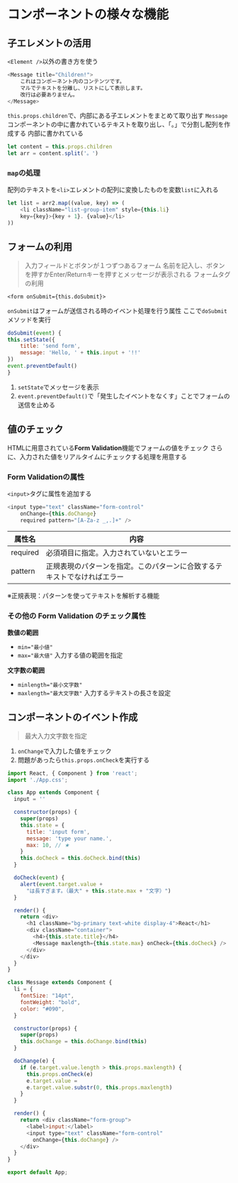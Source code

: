 # コンポーネントの様々な機能
## 子エレメントの活用
`<Element />`以外の書き方を使う
```js
<Message title="Children!">
    これはコンポーネント内のコンテンツです。
    マルでテキストを分離し、リストにして表示します。
    改行は必要ありません。
</Message>
```
`this.props.children`で、内部にある子エレメントをまとめて取り出す
`Message`コンポーネントの中に書かれているテキストを取り出し、「。」で分割し配列を作成する
内部に書かれている
```js
let content = this.props.children
let arr = content.split('。')
```
### `map`の処理
配列のテキストを`<li>`エレメントの配列に変換したものを変数`list`に入れる
```js
let list = arr2.map((value, key) => (
    <li className="list-group-item" style={this.li}
    key={key}>{key + 1}. {value}</li>
))
```
## フォームの利用
> 入力フィールドとボタンが１つずつあるフォーム
> 名前を記入し、ボタンを押すかEnter/Returnキーを押すとメッセージが表示される
フォームタグの利用
```JS
<form onSubmit={this.doSubmit}>
```
`onSubmit`はフォームが送信される時のイベント処理を行う属性
ここで`doSubmit`メソッドを実行
```js
doSubmit(event) {
this.setState({
    title: 'send form',
    message: 'Hello, ' + this.input + '!!'
})
event.preventDefault()
}
```
1. `setState`でメッセージを表示
2. `event.preventDefault()`で「発生したイベントをなくす」ことでフォームの送信を止める
## 値のチェック
HTMLに用意されている**Form Validation**機能でフォームの値をチェック
さらに、入力された値をリアルタイムにチェックする処理を用意する
### Form Validationの属性
`<input>`タグに属性を追加する
```js
<input type="text" className="form-control"
    onChange={this.doChange}
    required pattern="[A-Za-z _,.]+" />
```

| 属性名 | 内容 |
| --- | --- |
| required | 必須項目に指定。入力されていないとエラー |
| pattern | 正規表現のパターンを指定。このパターンに合致するテキストでなければエラー |

※正規表現：パターンを使ってテキストを解析する機能

### その他の Form Validation のチェック属性
**数値の範囲**
- `min="最小値"`
- `max="最大値"`
入力する値の範囲を指定

**文字数の範囲**
- `minlength="最小文字数"`
- `maxlength="最大文字数"`
入力するテキストの長さを設定

## コンポーネントのイベント作成
> 最大入力文字数を指定
1. `onChange`で入力した値をチェック
2. 問題があったら`this.props.onCheck`を実行する
```js
import React, { Component } from 'react';
import './App.css';

class App extends Component {
  input = ''

  constructor(props) {
    super(props)
    this.state = {
      title: 'input form',
      message: 'type your name.',
      max: 10, // ★
    }
    this.doCheck = this.doCheck.bind(this)
  }

  doCheck(event) {
    alert(event.target.value +
      "は長すぎます。（最大" + this.state.max + "文字）")
  }

  render() {
    return <div>
      <h1 className="bg-primary text-white display-4">React</h1>
      <div className="container">
        <h4>{this.state.title}</h4>
        <Message maxlength={this.state.max} onCheck={this.doCheck} />
      </div>
    </div>
  }
}

class Message extends Component {
  li = {
    fontSize: "14pt",
    fontWeight: "bold",
    color: "#090",
  }

  constructor(props) {
    super(props)
    this.doChange = this.doChange.bind(this)
  }

  doChange(e) {
    if (e.target.value.length > this.props.maxlength) {
      this.props.onCheck(e)
      e.target.value =
      e.target.value.substr(0, this.props.maxlength)
    }
  }

  render() {
    return <div className="form-group">
      <label>input:</label>
      <input type="text" className="form-control"
        onChange={this.doChange} />
    </div>
  }
}

export default App;
```